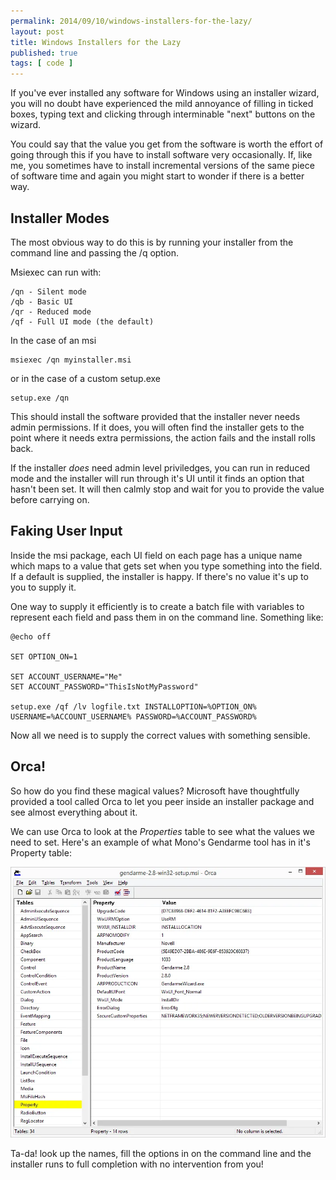 ```yaml
---
permalink: 2014/09/10/windows-installers-for-the-lazy/
layout: post
title: Windows Installers for the Lazy
published: true
tags: [ code ]
---
```


If you've ever installed any software for Windows using an installer wizard, 
you will no doubt have experienced the mild annoyance of filling in ticked boxes, 
typing text and clicking through interminable "next" buttons on the wizard. 

You could say that the value you get from the software is worth the effort of 
going through this if you have to install software very occasionally. If, like me, 
you sometimes have to install incremental versions of the same piece of software time 
and again you might start to wonder if there is a better way.

## Installer Modes

The most obvious way to do this is by running your installer from the command line and 
passing the /q option.

Msiexec can run with:

	/qn - Silent mode
	/qb - Basic UI
	/qr - Reduced mode
	/qf - Full UI mode (the default)

In the case of an msi 

	
	msiexec /qn myinstaller.msi
	
	
or in the case of a custom setup.exe 
	
	 
	setup.exe /qn 
	

This should install the software provided that the installer never needs admin 
permissions. If it does, you will often find the installer gets to the point 
where it needs extra permissions, the action fails and the install rolls back.

If the installer *does* need admin level priviledges, you can run in reduced mode 
and the installer will run through it's UI until it finds an option that hasn't 
been set. It will then calmly stop and wait for you to provide the value before 
carrying on.	

## Faking User Input 

Inside the msi package, each UI field on each page has a unique name which 
maps to a value that gets set when you type something into the field. If a default 
is supplied, the installer is happy. If there's no value it's up to you to supply it.

One way to supply it efficiently is to create a batch file with variables to 
represent each field and pass them in on the command line. Something like:

	
	@echo off

	SET OPTION_ON=1

	SET ACCOUNT_USERNAME="Me"
	SET ACCOUNT_PASSWORD="ThisIsNotMyPassword"

	setup.exe /qf /lv logfile.txt INSTALLOPTION=%OPTION_ON% USERNAME=%ACCOUNT_USERNAME% PASSWORD=%ACCOUNT_PASSWORD%  

Now all we need is to supply the correct values with something sensible.

## Orca!

So how do you find these magical values? Microsoft have thoughtfully provided a tool 
called Orca to let you peer inside an installer package and see almost everything about it.

We can use Orca to look at the *Properties* table to see what the values we need to set.
Here's an example of what Mono's Gendarme tool has in it's Property table:

<img src="/img/posts/windows-installers-for-the-lazy/orca.webp" class="u-max-full-width" alt="orca" />

Ta-da! look up the names, fill the options in on the command line and the installer 
runs to full completion with no intervention from you!





